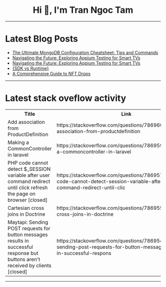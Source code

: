 <h1 align="center">Hi 👋, I'm Tran Ngoc Tam</h1>

---

# Latest Blog Posts 
<!-- BLOG-POST-LIST:START -->
- [The Ultimate MongoDB Configuration Cheatsheet: Tips and Commands](https://dev.to/stormsidali2001/the-ultimate-mongodb-configuration-cheatsheet-tips-and-commands-1j5p)
- [Navigating the Future: Exploring Appium Testing for Smart TVs](https://dev.to/jennife05918349/navigating-the-future-exploring-appium-testing-for-smart-tvs-3d9a)
- [Navigating the Future: Exploring Appium Testing for Smart TVs](https://dev.to/jennife05918349/navigating-the-future-exploring-appium-testing-for-smart-tvs-fjg)
- [{SDK vs Runtime}](https://dev.to/firdavs090/sdk-vs-runtime-28b)
- [A Comprehensive Guide to NFT Drops](https://dev.to/ram_kumar_c4ad6d3828441f2/a-comprehensive-guide-to-nft-drops-1jm9)
<!-- BLOG-POST-LIST:END -->

---

# Latest stack oveflow activity
<table>
  <tr><th>Title</th><th>Link</th></tr>
  <!-- STACKOVERFLOW:START --><tr><td>Add association from ProductDefinition</td><td>https://stackoverflow.com/questions/78696054/add-association-from-productdefinition</td></tr><tr><td>Making a CommonController in laravel</td><td>https://stackoverflow.com/questions/78695900/making-a-commoncontroller-in-laravel</td></tr><tr><td>PHP code cannot detect $_SESSION variable after user command redirect until click refresh the page on browser [closed]</td><td>https://stackoverflow.com/questions/78695735/php-code-cannot-detect-session-variable-after-user-command-redirect-until-clic</td></tr><tr><td>Cartesian cross joins in Doctrine</td><td>https://stackoverflow.com/questions/78695579/cartesian-cross-joins-in-doctrine</td></tr><tr><td>Maytapi: Sending POST requests for button messages results in successful response but buttons aren&#39;t received by clients [closed]</td><td>https://stackoverflow.com/questions/78695499/maytapi-sending-post-requests-for-button-messages-results-in-successful-respons</td></tr><!-- STACKOVERFLOW:END -->
</table>

---


